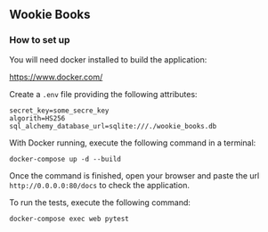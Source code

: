 ## Wookie Books

### How to set up

You will need docker installed to build the application:

https://www.docker.com/

Create a `.env` file providing the following attributes:

```
secret_key=some_secre_key
algorith=HS256
sql_alchemy_database_url=sqlite:///./wookie_books.db
```

With Docker running, execute the following command in a terminal:

`docker-compose up -d --build`

Once the command is finished, open your browser and paste the 
url `http://0.0.0.0:80/docs` to check the application.

To run the tests, execute the following command:

`docker-compose exec web pytest`
